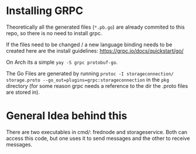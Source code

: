 # Installing GRPC
Theoretically all the generated files (`*.pb.go`) are already commited to this repo, so there is no need to install grpc.

If the files need to be changed / a new language binding needs to be created here are the install guidelines: https://grpc.io/docs/quickstart/go/

On Arch its a simple `yay -S grpc protobuf-go`.

The Go Files are generated by running `protoc -I storageconnection/ storage.proto --go_out=plugins=grpc:storageconnection` in the `pkg` directory (for some reason grpc needs a reference to the dir the .proto files are stored in).

# General Idea behind this
There are two executables in cmd/: frednode and storageservice. Both can access this code, but one uses it to send messages and the other to receive messages.